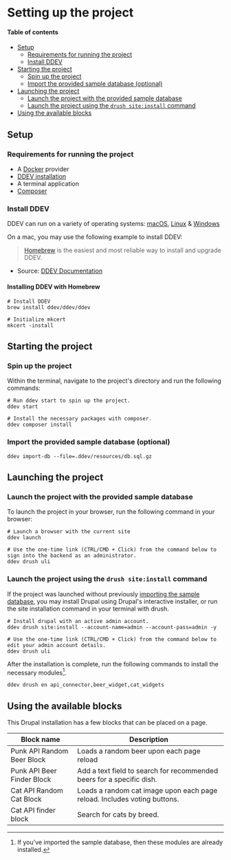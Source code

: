 # Setting up the project
#### Table of contents

- [Setup](./README.md:15)
  - [Requirements for running the project](README.md:16)
  - [Install DDEV](README.md:22)
- [Starting the project](README.md:40)
  - [Spin up the project](README.md:41)
  - [Import the provided sample database (optional)](README.md:51)
- [Launching the project](README.md:56)
  - [Launch the project with the provided sample database](README.md:57)
  - [Launch the project using the `drush site:install` command](README.md:67)
- [Using the available blocks](README.md:85)

## Setup
### Requirements for running the project
- A [Docker](https://ddev.readthedocs.io/en/stable/users/install/docker-installation/) provider
- [DDEV installation](https://ddev.readthedocs.io/en/stable/users/install/ddev-installation/)
- A terminal application
- [Composer](https://getcomposer.org/download/)

### Install DDEV
DDEV can run on a variety of operating systems: [macOS](https://ddev.readthedocs.io/en/stable/users/install/ddev-installation/#__tabbed_1_1), [Linux](https://ddev.readthedocs.io/en/stable/users/install/ddev-installation/#__tabbed_1_2) & [Windows](https://ddev.readthedocs.io/en/stable/users/install/ddev-installation/#__tabbed_1_3)

On a mac, you may use the following example to install DDEV:

> [Homebrew](https://brew.sh/) is the easiest and most reliable way to install and upgrade DDEV.

- Source: [DDEV Documentation](https://ddev.readthedocs.io/en/stable/users/install/ddev-installation)

#### Installing DDEV with Homebrew
```shell
# Install DDEV
brew install ddev/ddev/ddev

# Initialize mkcert
mkcert -install
```

## Starting the project
### Spin up the project
Within the terminal, navigate to the project's directory and run the following commands:
```shell
# Run ddev start to spin up the project.
ddev start

# Install the necessary packages with composer.
ddev composer install
```

### Import the provided sample database (optional)
```shell
ddev import-db --file=.ddev/resources/db.sql.gz
```

## Launching the project
### Launch the project with the provided sample database
To launch the project in your browser, run the following command in your browser:
```shell
# Launch a browser with the current site
ddev launch

# Use the one-time link (CTRL/CMD + Click) from the command below to sign into the backend as an administrator.
ddev drush uli
```

### Launch the project using the `drush site:install` command
If the project was launched without previously [importing the sample database](README.md:57), you may install Drupal using Drupal's interactive installer, or run the site installation command in your terminal with drush.

```shell
# Install drupal with an active admin account.
ddev drush site:install --account-name=admin --account-pass=admin -y

# Use the one-time link (CTRL/CMD + Click) from the command below to edit your admin account details.
ddev drush uli
```

After the installation is complete, run the following commands to install the necessary modules[^1].
```shell
ddev drush en api_connector,beer_widget,cat_widgets
```

[^1]: If you've imported the sample database, then these modules are already installed.

## Using the available blocks

This Drupal installation has a few blocks that can be placed on a page.

| Block name                | Description                                                              |
|---------------------------|--------------------------------------------------------------------------|
| Punk API Random Beer Block | Loads a random beer upon each page reload                                |
| Punk API Beer Finder Block | Add a text field to search for recommended beers for a specific dish.    |
| Cat API Random Cat Block  | Loads a random cat image upon each page reload. Includes voting buttons. |
| Cat API finder block  | Search for cats by breed.                                                |
